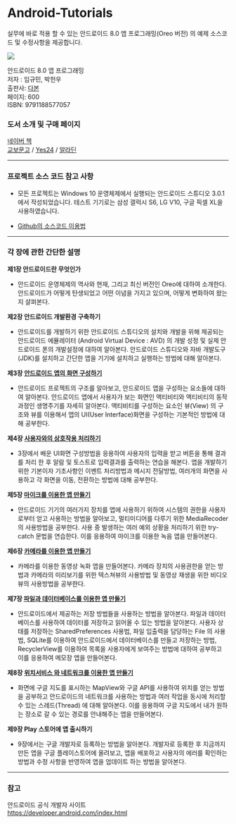 # Android-Tutorials
실무에 바로 적용 할 수 있는 안드로이드 8.0 앱 프로그래밍(Oreo 버전) 의 예제 소스코드 및 수정사항을 제공합니다.

<img src="https://s26.postimg.org/fmiyzofex/title_book.png"><br>

안드로이드 8.0 앱 프로그래밍<br>
저자 : 임규민, 박헌우<br>
출판사: [다본](http://da-bon.com/) <br>
페이지: 600<br>
ISBN: 9791188577057<br>

### 도서 소개 및 구매 페이지<br>
[네이버 책](http://book.naver.com/bookdb/book_detail.nhn?bid=13328867)<br>
[교보문고](http://www.kyobobook.co.kr/product/detailViewKor.laf?ejkGb=KOR&mallGb=KOR&barcode=9791188577057) / 
[Yes24](http://www.yes24.com/24/goods/58666252?scode=032&OzSrank=1) / 
[알라딘](http://www.aladin.co.kr/shop/wproduct.aspx?ItemId=133981853) <br>

***
### 프로젝트 소스 코드 참고 사항
- 모든 프로젝트는 Windows 10 운영체제에서 실행되는  안드로이드 스튜디오 3.0.1에서 작성되었습니다. 테스트 기기로는  삼성 갤럭시 S6, LG V10, 구글 픽셀 XL을 사용하였습니다.

- [Github의 소스코드 이용법](https://github.com/Fluxus-M/Android-Tutorials/wiki/Github%EC%9D%98-%EC%86%8C%EC%8A%A4%EC%BD%94%EB%93%9C-%EC%9D%B4%EC%9A%A9%EB%B2%95)

***
### 각 장에 관한 간단한 설명
**제1장 안드로이드란 무엇인가**<br>
- 안드로이드 운영체제의 역사와 현재, 그리고 최신 버전인 Oreo에 대하여 소개한다. 안드로이드가 어떻게 탄생되었고 어떤 이념을 가지고 있으며, 어떻게 변화하여 왔는지 살펴본다.



**제2장 안드로이드 개발환경 구축하기**<br>
- 안드로이드를 개발하기 위한 안드로이드 스튜디오의 설치와 개발을 위해 제공되는 안드로이드 에뮬레이터 (Android Virtual Device : AVD) 의 개발 성정 및 실제 안드로이드 폰의 개발설정에 대하여 알아본다.  안드로이드 스튜디오와 자바 개발도구(JDK)를 설치하고 간단한 앱을 기기에 설치하고 실행하는 방법에 대해 알아본다.


**제3장 [안드로이드 앱의 화면 구성하기](https://github.com/Fluxus-M/Android-Tutorials/tree/master/chap3)**<br>
- 안드로이드 프로젝트의 구조를 알아보고, 안드로이드 앱을 구성하는 요소들에 대하여 알아본다.  안드로이드 앱에서 사용자가 보는 화면인 액티비티와 액티비티의 동작 과정인 생명주기를 자세히 알아본다. 액티비티를 구성하는 요소인 뷰(View) 의 구조와 뷰를 이용해서 앱의 UI(User Interface)화면을 구성하는 기본적인 방법에 대해 공부한다.


**제4장 [사용자와의 상호작용 처리하기](https://github.com/Fluxus-M/Android-Tutorials/tree/master/chap4)**<br>
- 3장에서 배운 UI화면 구성방법을 응용하여 사용자의 입력을 받고 버튼을 통해 결과를 처리 한 후 알람 및 토스트로 입력결과를 출력하는 연습을 해본다. 앱을 개발하기 위한 기본이자 기초사항인 이벤트 처리방법과 메시지 전달방법, 여러개의 화면을 사용하고 각 화면을 이동, 전환하는 방법에 대해 공부한다.


**제5장 [마이크를 이용한 앱 만들기](https://github.com/Fluxus-M/Android-Tutorials/tree/master/chap5)**<br>
- 안드로이드 기기의 여러가지 장치를 앱에 사용하기 위하여 시스템의 권한을 사용자로부터 얻고 사용하는 방법을 알아보고, 멀티미디어를 다루기 위한 MediaRecoder 의 사용방법을 공부한다. 사용 중 발생하는 여러 예외 상황을 처리하기 위한 try-catch 문법을 연습한다. 이를 응용하여 마이크를 이용한 녹음 앱을 만들어본다.


**제6장 [카메라를 이용한 앱 만들기](https://github.com/Fluxus-M/Android-Tutorials/tree/master/chap6)**<br>
- 카메라를 이용한 동영상 녹화 앱을 만들어본다. 카메라 장치의 사용권한을 얻는 방법과 카메라의 미리보기를 위한 텍스쳐뷰의 사용방법 및 동영상 재생을 위한 비디오뷰의 사용방법을 공부한다.


**제7장 [파일과 데이터베이스를 이용한 앱 만들기](https://github.com/Fluxus-M/Android-Tutorials/tree/master/chap7)**<br>
- 안드로이드에서 제공하는 저장 방법들을 사용하는 방법을 알아본다. 파일과 데이터베이스를 사용하여 데이터를 저장하고 읽어올 수 있는 방법을 알아본다. 사용자 상태를 저장하는 SharedPreferences 사용법, 파일 입출력을 담당하는 File 의 사용법, SQLite를 이용하여 안드로이드에서 데이터베이스를 만들고 저장하는 방법, RecyclerView를 이용하여 목록을 사용자에게 보여주는 방법에 대하여 공부하고 이를  응용하여 메모장 앱을 만들어본다.


**제8장 [위치서비스 와 네트워크를 이용한 앱 만들기](https://github.com/Fluxus-M/Android-Tutorials/tree/master/chap8)**<br>
- 화면에 구글 지도를 표시하는 MapView와 구글 API를 사용하여 위치를 얻는 방법을 공부하고 안드로이드의 네트워크를 사용하는 방법과 여러 작업을 동시에 처리할수 있는 스레드(Thread) 에 대해 알아본다. 이를 응용하여 구글 지도에서 내가 원하는 장소로 갈 수 있는 경로를 안내해주는 앱을 만들어본다.


**제9장 Play 스토어에 앱 출시하기**<br>
- 9장에서는 구글 개발자로 등록하는 방법을 알아본다. 개발자로 등록한 후 지금까지 만든 앱을 구글 플레이스토어에 올려보고, 앱을 배포하고 사용자의 에러를 확인하는 방법과 수정 사항을 반영하여 앱을 업데이트 하는 방법을 알아본다.



***

### 참고
안드로이드 공식 개발자 사이트<br>
https://developer.android.com/index.html
